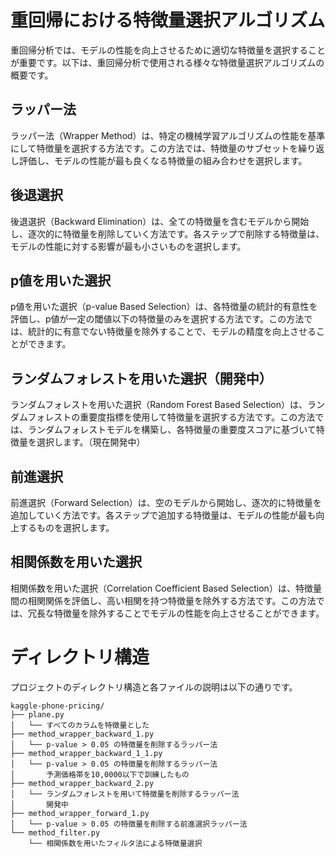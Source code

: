 # 重回帰における特徴量選択アルゴリズム

重回帰分析では、モデルの性能を向上させるために適切な特徴量を選択することが重要です。以下は、重回帰分析で使用される様々な特徴量選択アルゴリズムの概要です。

## ラッパー法

ラッパー法（Wrapper Method）は、特定の機械学習アルゴリズムの性能を基準にして特徴量を選択する方法です。この方法では、特徴量のサブセットを繰り返し評価し、モデルの性能が最も良くなる特徴量の組み合わせを選択します。

## 後退選択

後退選択（Backward Elimination）は、全ての特徴量を含むモデルから開始し、逐次的に特徴量を削除していく方法です。各ステップで削除する特徴量は、モデルの性能に対する影響が最も小さいものを選択します。

## p値を用いた選択

p値を用いた選択（p-value Based Selection）は、各特徴量の統計的有意性を評価し、p値が一定の閾値以下の特徴量のみを選択する方法です。この方法では、統計的に有意でない特徴量を除外することで、モデルの精度を向上させることができます。

## ランダムフォレストを用いた選択（開発中）

ランダムフォレストを用いた選択（Random Forest Based Selection）は、ランダムフォレストの重要度指標を使用して特徴量を選択する方法です。この方法では、ランダムフォレストモデルを構築し、各特徴量の重要度スコアに基づいて特徴量を選択します。（現在開発中）

## 前進選択

前進選択（Forward Selection）は、空のモデルから開始し、逐次的に特徴量を追加していく方法です。各ステップで追加する特徴量は、モデルの性能が最も向上するものを選択します。

## 相関係数を用いた選択

相関係数を用いた選択（Correlation Coefficient Based Selection）は、特徴量間の相関関係を評価し、高い相関を持つ特徴量を除外する方法です。この方法では、冗長な特徴量を除外することでモデルの性能を向上させることができます。

# ディレクトリ構造

プロジェクトのディレクトリ構造と各ファイルの説明は以下の通りです。
```
kaggle-phone-pricing/
├── plane.py
│   └── すべてのカラムを特徴量とした
├── method_wrapper_backward_1.py
│   └── p-value > 0.05 の特徴量を削除するラッパー法
├── method_wrapper_backward_1_1.py
│   └── p-value > 0.05 の特徴量を削除するラッパー法
│       予測価格帯を10,0000以下で訓練したもの
├── method_wrapper_backward_2.py
│   └── ランダムフォレストを用いて特徴量を削除するラッパー法
│       開発中
├── method_wrapper_forward_1.py
│   └── p-value > 0.05 の特徴量を削除する前進選択ラッパー法
└── method_filter.py
    └── 相関係数を用いたフィルタ法による特徴量選択
```